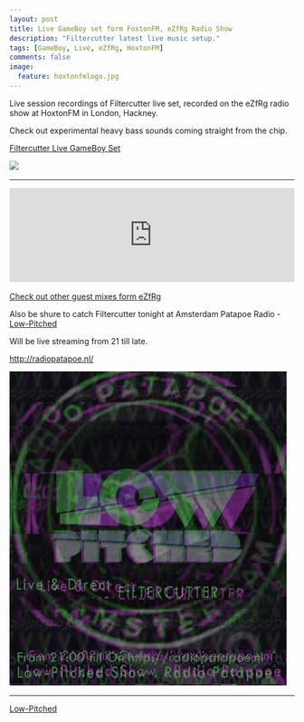 ```yaml
---
layout: post
title: Live GameBoy set form FoxtonFM, eZfRg Radio Show
description: "Filtercutter latest live music setup."
tags: [GameBoy, Live, eZfRg, HoxtonFM]
comments: false
image:
  feature: hoxtonfmlogo.jpg
---
```


Live session recordings of Filtercutter live set, recorded on the eZfRg radio show at HoxtonFM in London, Hackney.

Check out experimental heavy bass sounds coming straight from the chip. 

<a href="https://soundcloud.com/theeasyfrogsshow/ezfrg-filtercutter-live-game-boy-hoxton-fm" target="_blank">Filtercutter Live GameBoy Set</a>

<a href="https://soundcloud.com/theeasyfrogsshow/ezfrg-filtercutter-live-game-boy-hoxton-fm" target="_blank"><img src="https://fbcdn-sphotos-d-a.akamaihd.net/hphotos-ak-xap1/v/t1.0-9/1471257_10206126047740813_709501105673605284_n.jpg?oh=16761eb5bec15d65630865d6365fa226&oe=55AFAF25&__gda__=1436174841_80e1deb38963f9827eb9d5c90cd04bf3"></a>


---

<iframe width="100%" height="166" scrolling="no" frameborder="no" src="https://w.soundcloud.com/player/?url=https%3A//api.soundcloud.com/tracks/199482660&amp;color=ff5500&amp;auto_play=false&amp;hide_related=false&amp;show_comments=true&amp;show_user=true&amp;show_reposts=false"></iframe>

<a href="https://soundcloud.com/theeasyfrogsshow/" target="_blank">Check out other guest mixes form eZfRg</a>

Also be shure to catch Filtercutter tonight at Amsterdam Patapoe Radio - <a href="http://www.lowpitched.org/" target="_blank">Low-Pitched</a>

Will be live streaming from 21 till late.

<a href="http://radiopatapoe.nl/" target="_blank">http://radiopatapoe.nl/</a>

<a href="http://radiopatapoe.nl/" target="_blank"><img src="/images/lpptpradio.jpg"></a>

---

<div markdown="0"><a href="https://www.facebook.com/LowPitchedPl3asure" target="_blank" class="btn btn-info">Low-Pitched</a></div>
